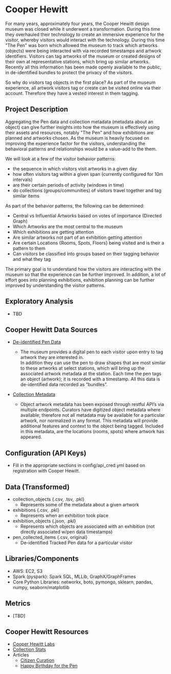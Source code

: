# Cooper Hewitt
For many years, approximately four years, the Cooper Hewitt design museum was closed while it
underwent a transformation.  During this time they overhauled their technology to create
an immersive experience for the visitor, whereby visitors would interact with the technology.  During this
time "The Pen" was born which allowed the museum to track which artworks (objects) were being interacted with via
recorded timestamps and artwork identifiers.  Visitors can tag artworks of the museum or created designs of
their own at representative stations, which bring up similar artworks.  Recently all this information has been
made openly available to the public, in de-identified bundles to protect the privacy of the visitors.

So why do visitors tag objects in the first place?  As part of the museum experience, all artwork visitors
tag or create can be visited online via their account.  Therefore they have a vested interest in them
tagging.


## Project Description
Aggregating the Pen data and collection metadata (metadata about an object) can give further insights
into how the museum is effectively using their assets and resources, notably "The Pen" and how exhibitions
are planned and artworks chosen.  As the museum is heavily focused on improving the experience factor for
the visitors, understanding the behavioral patterns and relationships would be a value-add to the them.

We will look at a few of the visitor behavior patterns:
- the sequence in which visitors visit artworks in a given day
- how often visitors tag within a given span (currently configured for 10m intervals)
- are their certain periods of activity (windows in time)
- do collections (groups/communities) of visitors travel together and tag similar items

As part of the behavior patterns, the following can be determined:
- Central vs Influential Artworks based on votes of importance (Directed Graph)
- Which Artworks are the most central to the museum
- Which exhibitions are getting attention
- Are similar artworks not part of an exhibition getting attention
- Are certain Locations {Rooms, Spots, Floors} being visited and is their a pattern to them
- Can visitors be classified into groups based on their tagging behavior and what they tag

The primary goal is to understand how the visitors are interacting with the museum so that
the experience can be further improved.  In addition, a lot of effort goes into planning exhibitions,
exhibition planning can be further improved by understanding the visitor patterns.

## Exploratory Analysis
- TBD

## Cooper Hewitt Data Sources
- [De-identified Pen Data](https://github.com/cooperhewitt/the-pen-data/)
    - The museum provides a digital pen to each visitor upon entry to tag artwork they are interested in.  
    In addition they can use the pen to draw shapes that are most similar to these artworks at select stations,
    which will bring up the associated artwork metadata at the station.  Each time the pen tags an object (artwork);
    it is recorded with a timestamp.  All this data is de-identified data recorded as “bundles”.

- [Collection Metadata](https://collection.cooperhewitt.org/api/methods/)
    - Object artwork metadata has been exposed through restful API’s via multiple endpoints.  Curators have
    digitized object metadata where available; therefore not all metadata may be available for a particular artwork,
    nor normalized in any format.  This metadata will provide additional features and context to the object being
    tagged.  Included in this metadata, are the locations (rooms, spots) where artwork has appeared.


## Configuration (API Keys)
- Fill in the appropriate sections in config/api_cred.yml based on registration with Cooper Hewitt.

## Data (Transformed)
- collection_objects {.csv, .tsv, .pkl}
    - Represents some of the metadata about a given artwork
- exhibitions {.csv, .pkl}
    - Represents when an exhibition took place
- exhibition_objects {.json, .pkl}
    - Represents which objects are associated with an exhibition (not directly associated w/pen data timestamps)
- pen_collected_items {.csv, original}
    - De-identified Tracked Pen data for a particular visitor

## Libraries/Components
- AWS: EC2, S3
- Spark (pyspark):  Spark SQL, MLLib, GraphX/GraphFrames
- Core Python Libraries: networkx, boto, pymongo, sklearn, pandas, numpy, seaborn/matplotlib  

## Metrics
- [TBD]

## Cooper Hewitt Resources
- [Cooper Hewitt Labs](http://labs.cooperhewitt.org)
- [Collection Stats](http://collection.cooperhewitt.org/stats)
- Articles
    - [Citizen Curation](http://tfmorris.blogspot.com/2012/10/citizen-curation-of-smithsonian-metadata.html)
    - [Happy Birthday for the Pen](http://labs.cooperhewitt.org/2016/a-very-happy-open-birthday-for-the-pen/)
